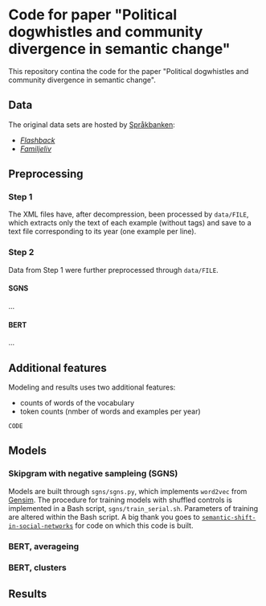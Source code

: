 # Code for paper "Political dogwhistles and community divergence in semantic change"

This repository contina the code for the paper "Political dogwhistles and community divergence in semantic change".

## Data
The original data sets are hosted by  [Språkbanken](https://spraakbanken.gu.se/): 
* *[Flashback](https://spraakbanken.gu.se/lb/resurser/meningsmangder/flashback-politik.xml.bz2)*
* *[Familjeliv](https://spraakbanken.gu.se/lb/resurser/meningsmangder/familjeliv-allmanna-samhalle.xml.bz2)*


## Preprocessing
### Step 1
The XML files have, after decompression, been processed by `data/FILE`, which extracts only the text of each example (without tags) and save to a text file corresponding to its year (one example per line).
### Step 2
Data from Step 1 were further preprocessed through `data/FILE`. 

#### SGNS
...

#### BERT
...

## Additional features
Modeling and results uses two additional features:

* counts of words of the vocabulary 
* token counts (nmber of words and examples per year)

```
CODE
```

## Models
### Skipgram with negative sampleing (SGNS)
Models are built through `sgns/sgns.py`, which implements `word2vec` from [Gensim](https://radimrehurek.com/gensim/). The procedure for training models with shuffled controls is implemented in a Bash script, `sgns/train_serial.sh`. Parameters of training are altered within the Bash script. A big thank you goes to [`semantic-shift-in-social-networks`](https://github.com/GU-CLASP/semantic-shift-in-social-networks) for code on which this code is built. 

### BERT, averageing


### BERT, clusters



## Results


